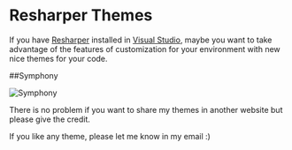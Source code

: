# Resharper Themes

If you have [Resharper](https://www.jetbrains.com/resharper/) installed in [Visual Studio](https://www.visualstudio.com/), maybe you want to take advantage of the features of customization for your environment with new nice themes for your code.

##Symphony

![Symphony](https://raw.githubusercontent.com/Levaneng/Resharper-Themes/master/Symphony/Symphony.png)


There is no problem if you want to share my themes in another website but please give the credit.

If you like any theme, please let me know in my email :)

